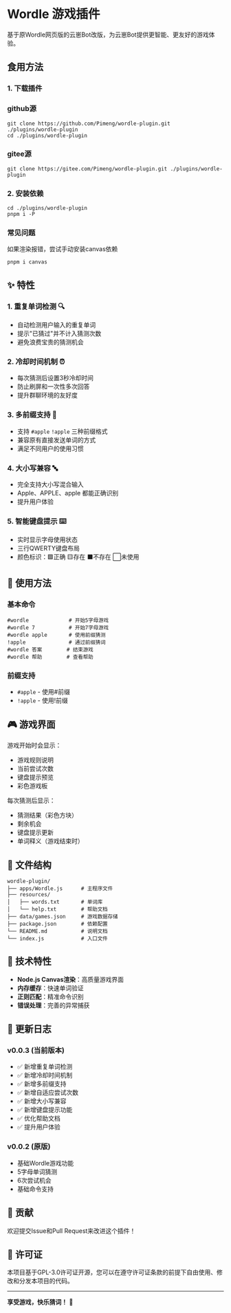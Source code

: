 # Wordle 游戏插件

基于原Wordle网页版的云崽Bot改版，为云崽Bot提供更智能、更友好的游戏体验。

## 食用方法

### 1. 下载插件

### github源

```console
git clone https://github.com/Pimeng/wordle-plugin.git ./plugins/wordle-plugin
cd ./plugins/wordle-plugin
```

### gitee源

```console
git clone https://gitee.com/Pimeng/wordle-plugin.git ./plugins/wordle-plugin
```

### 2. 安装依赖

```console
cd ./plugins/wordle-plugin
pnpm i -P
```

### 常见问题
如果渲染报错，尝试手动安装canvas依赖
```console
pnpm i canvas
```

## ✨ 特性

### 1. 重复单词检测 🔍
- 自动检测用户输入的重复单词
- 提示"已猜过"并不计入猜测次数
- 避免浪费宝贵的猜测机会

### 2. 冷却时间机制 ⏰
- 每次猜测后设置3秒冷却时间
- 防止刷屏和一次性多次回答
- 提升群聊环境的友好度

### 3. 多前缀支持 🎯
- 支持 `#apple` `!apple` 三种前缀格式
- 兼容原有直接发送单词的方式
- 满足不同用户的使用习惯

### 4. 大小写兼容 🔤
- 完全支持大小写混合输入
- Apple、APPLE、apple 都能正确识别
- 提升用户体验

### 5. 智能键盘提示 ⌨️
- 实时显示字母使用状态
- 三行QWERTY键盘布局
- 颜色标识：🟩正确 🟨存在 ⬛不存在 ⬜未使用

## 🚀 使用方法

### 基本命令
```
#wordle             # 开始5字母游戏
#wordle 7           # 开始7字母游戏
#wordle apple       # 使用前缀猜测
!apple              # 通过前缀猜词
#wordle 答案        # 结束游戏
#wordle 帮助        # 查看帮助
```

### 前缀支持
- `#apple` - 使用#前缀
- `!apple` - 使用!前缀

## 🎮 游戏界面

游戏开始时会显示：
- 游戏规则说明
- 当前尝试次数
- 键盘提示预览
- 彩色游戏板

每次猜测后显示：
- 猜测结果（彩色方块）
- 剩余机会
- 键盘提示更新
- 单词释义（游戏结束时）

## 📁 文件结构

```
wordle-plugin/
├── apps/Wordle.js      # 主程序文件
├── resources/
│   ├── words.txt       # 单词库
│   └── help.txt        # 帮助文档
├── data/games.json     # 游戏数据存储
├── package.json        # 依赖配置
└── README.md           # 说明文档
└── index.js            # 入口文件
```

## 🔧 技术特性

- **Node.js Canvas渲染**：高质量游戏界面
- **内存缓存**：快速单词验证
- **正则匹配**：精准命令识别
- **错误处理**：完善的异常捕获

## 📝 更新日志

### v0.0.3 (当前版本)
- ✅ 新增重复单词检测
- ✅ 新增冷却时间机制
- ✅ 新增多前缀支持
- ✅ 新增自适应尝试次数
- ✅ 新增大小写兼容
- ✅ 新增键盘提示功能
- ✅ 优化帮助文档
- ✅ 提升用户体验

### v0.0.2 (原版)
- 基础Wordle游戏功能
- 5字母单词猜测
- 6次尝试机会
- 基础命令支持

## 🤝 贡献

欢迎提交Issue和Pull Request来改进这个插件！

## 📄 许可证

本项目基于GPL-3.0许可证开源，您可以在遵守许可证条款的前提下自由使用、修改和分发本项目的代码。

---

**享受游戏，快乐猜词！** 🎉